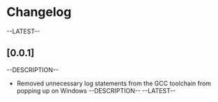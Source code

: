 # Changelog

--LATEST--
## [0.0.1]
--DESCRIPTION--
- Removed unnecessary log statements from the GCC toolchain from popping up on Windows
--DESCRIPTION--
--LATEST--
